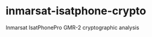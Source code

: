 inmarsat-isatphone-crypto
=========================

Inmarsat IsatPhonePro GMR-2 cryptographic analysis